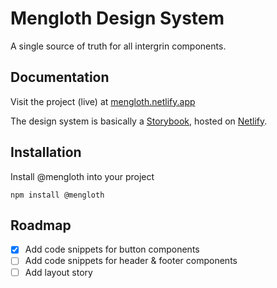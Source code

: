 # Mengloth Design System
A single source of truth for all intergrin components.

## Documentation
Visit the project (live) at [mengloth.netlify.app](https://mengloth.netlify.app/)

The design system is basically a [Storybook](https://storybook.js.org/), hosted on [Netlify](https://www.netlify.com/).

## Installation
Install @mengloth into your project
```
npm install @mengloth
```

## Roadmap
- [x] Add code snippets for button components
- [ ] Add code snippets for header & footer components
- [ ] Add layout story
